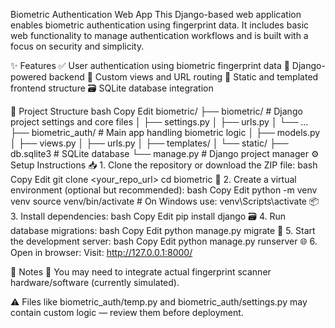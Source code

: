  Biometric Authentication Web App
This Django-based web application enables biometric authentication using fingerprint data.
It includes basic web functionality to manage authentication workflows and is built with a focus on security and simplicity.

✨ Features
✅ User authentication using biometric fingerprint data
🧠 Django-powered backend
🧩 Custom views and URL routing
🎨 Static and templated frontend structure
🗃️ SQLite database integration

🧱 Project Structure
bash
Copy
Edit
biometric/
├── biometric/               # Django project settings and core files
│   ├── settings.py
│   ├── urls.py
│   └── ...
├── biometric_auth/          # Main app handling biometric logic
│   ├── models.py
│   ├── views.py
│   ├── urls.py
│   ├── templates/
│   └── static/
├── db.sqlite3               # SQLite database
└── manage.py                # Django project manager
⚙️ Setup Instructions
📥 1. Clone the repository or download the ZIP file:
bash
Copy
Edit
git clone <your_repo_url>
cd biometric
🧪 2. Create a virtual environment (optional but recommended):
bash
Copy
Edit
python -m venv venv
source venv/bin/activate  # On Windows use: venv\Scripts\activate
📦 3. Install dependencies:
bash
Copy
Edit
pip install django
🗃️ 4. Run database migrations:
bash
Copy
Edit
python manage.py migrate
🚀 5. Start the development server:
bash
Copy
Edit
python manage.py runserver
🌐 6. Open in browser:
Visit: http://127.0.0.1:8000/

📝 Notes
🔌 You may need to integrate actual fingerprint scanner hardware/software (currently simulated).

⚠️ Files like biometric_auth/temp.py and biometric_auth/settings.py may contain custom logic — review them before deployment.

